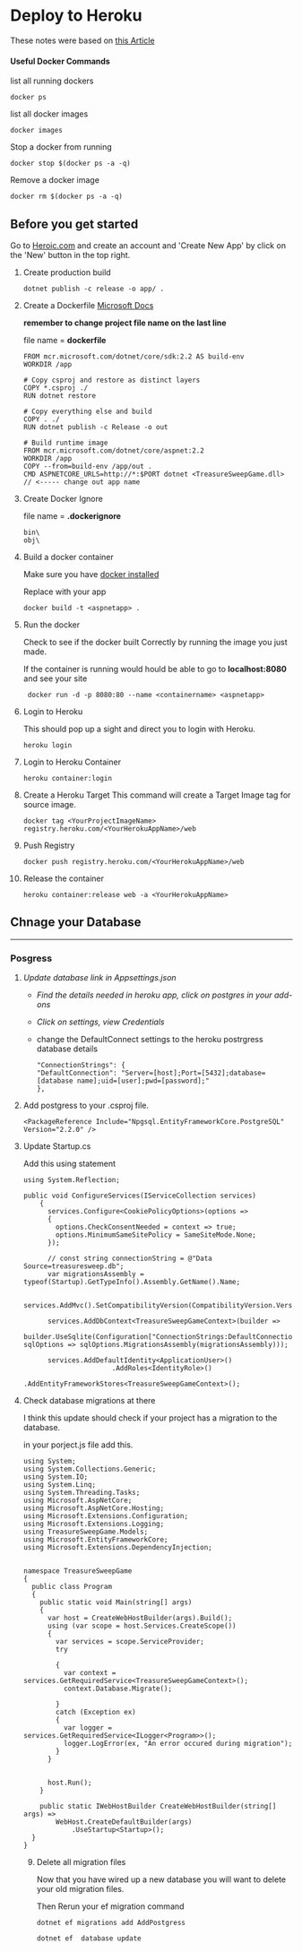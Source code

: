 # Deploy to Heroku

These notes were based on [this Article](https://medium.com/faun/deploy-dotnet-core-api-docker-container-with-mysql-on-heroku-ed387eab4222)

#### Useful Docker Commands

list all running dockers

```shell
docker ps
```

list all docker images

```shell
docker images
```

Stop a docker from running

```shell
docker stop $(docker ps -a -q) 
```

Remove a docker image

```shell
docker rm $(docker ps -a -q)
```



## Before you get started

Go to [Heroic.com](https://www.heroku.com/) and create an account and 'Create New App' by click on the 'New' button in the top right. 

1. Create production build

   ```shell
   dotnet publish -c release -o app/ .
   ```

2. Create a Dockerfile
   [Microsoft Docs](https://docs.docker.com/engine/examples/dotnetcore/)

   **remember to change project file name on the last line**

   file name = **dockerfile**

   ```shell
   FROM mcr.microsoft.com/dotnet/core/sdk:2.2 AS build-env
   WORKDIR /app
   
   # Copy csproj and restore as distinct layers
   COPY *.csproj ./
   RUN dotnet restore
   
   # Copy everything else and build
   COPY . ./
   RUN dotnet publish -c Release -o out
   
   # Build runtime image
   FROM mcr.microsoft.com/dotnet/core/aspnet:2.2
   WORKDIR /app
   COPY --from=build-env /app/out .
   CMD ASPNETCORE_URLS=http://*:$PORT dotnet <TreasureSweepGame.dll> // <----- change out app name 
   
   ```

3. Create Docker Ignore

   file name = **.dockerignore**

   ```shell
   bin\
   obj\
   ```

4. Build a docker container

   Make sure you have [docker installed](https://www.docker.com/products/docker-desktop)

   Replace <appname> with your app

   ```shell
   docker build -t <aspnetapp> .
   ```

5. Run the docker 

   Check to see if the docker built Correctly by running the image you just made.

   If the container is running would hould be able to go to **localhost:8080** and see your site

   ```shell
    docker run -d -p 8080:80 --name <containername> <aspnetapp>
   ```

6. Login to Heroku

   This should pop up a sight and direct you to login with Heroku. 

   ```shell
   heroku login
   ```

7. Login to Heroku Container

   ```shell
   heroku container:login
   ```

8. Create a Heroku Target
   This command will create a Target Image tag for source image.

   ```shell
   docker tag <YourProjectImageName> registry.heroku.com/<YourHerokuAppName>/web
   ```

9. Push Registry

   ```shell
   docker push registry.heroku.com/<YourHerokuAppName>/web
   ```

10. Release the container

    ```shell
    heroku container:release web -a <YourHerokuAppName>
    ```

    

## Chnage your Database

---

### Posgress

1. *Update database link in Appsettings.json*

   - *Find the     details needed in heroku app, click on postgres in your add-ons*

   - *Click on     settings, view Credentials*

   - change the DefaultConnect settings to the heroku postrgress database details

     ```shell
     "ConnectionStrings": {
     "DefaultConnection": "Server=[host];Port=[5432];database=[database name];uid=[user];pwd=[password];"
     },
     
     ```

2. Add postgress to your .csproj file.

   ```shell
   <PackageReference Include="Npgsql.EntityFrameworkCore.PostgreSQL" Version="2.2.0" />
   ```

   

3. Update Startup.cs

   Add this using statement 

   ```shell
   using System.Reflection;
   ```

   ```shell
   public void ConfigureServices(IServiceCollection services)
       {
         services.Configure<CookiePolicyOptions>(options =>
         {
           options.CheckConsentNeeded = context => true;
           options.MinimumSameSitePolicy = SameSiteMode.None;
         });
   
         // const string connectionString = @"Data Source=treasuresweep.db";
         var migrationsAssembly = typeof(Startup).GetTypeInfo().Assembly.GetName().Name;
   
         services.AddMvc().SetCompatibilityVersion(CompatibilityVersion.Version_2_2);
   
         services.AddDbContext<TreasureSweepGameContext>(builder =>
                   builder.UseSqlite(Configuration["ConnectionStrings:DefaultConnection"], sqlOptions => sqlOptions.MigrationsAssembly(migrationsAssembly)));
   
         services.AddDefaultIdentity<ApplicationUser>()
                         .AddRoles<IdentityRole>()
                         .AddEntityFrameworkStores<TreasureSweepGameContext>();
   ```

4. Check database migrations at there

    I think this update should check if your project has a migration to the database.

   in your porject.js file add this.

   ```shell
   using System;
   using System.Collections.Generic;
   using System.IO;
   using System.Linq;
   using System.Threading.Tasks;
   using Microsoft.AspNetCore;
   using Microsoft.AspNetCore.Hosting;
   using Microsoft.Extensions.Configuration;
   using Microsoft.Extensions.Logging;
   using TreasureSweepGame.Models;
   using Microsoft.EntityFrameworkCore;
   using Microsoft.Extensions.DependencyInjection;
   
   
   namespace TreasureSweepGame
   {
     public class Program
     {
       public static void Main(string[] args)
       {
         var host = CreateWebHostBuilder(args).Build();
         using (var scope = host.Services.CreateScope())
         {
           var services = scope.ServiceProvider;
           try
   
           {
             var context = services.GetRequiredService<TreasureSweepGameContext>();
             context.Database.Migrate();
   
           }
           catch (Exception ex)
           {
             var logger = services.GetRequiredService<ILogger<Program>>();
             logger.LogError(ex, "An error occured during migration");
           }
         }
   
   
         host.Run();
       }
   
       public static IWebHostBuilder CreateWebHostBuilder(string[] args) =>
           WebHost.CreateDefaultBuilder(args)
               .UseStartup<Startup>();
     }
   }
   ```

   9. Delete all migration files

      Now that you have wired up a new database you will want to delete your old migration files. 

      Then Rerun your ef migration command

      ```shell
      dotnet ef migrations add AddPostgress
      ```

      ```shell
      dotnet ef  database update
      ```

      